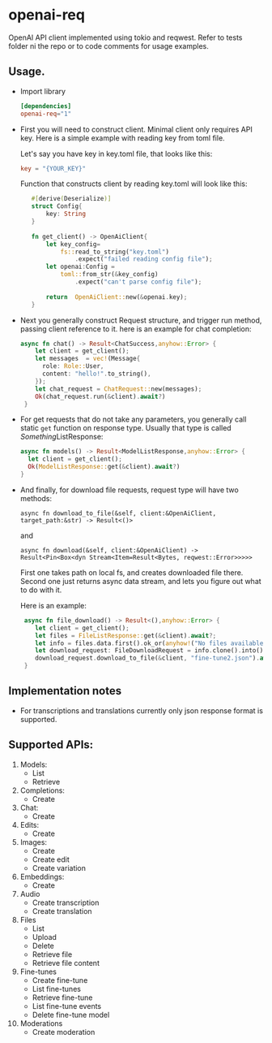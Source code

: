 # openai-req
OpenAI API client implemented using tokio and reqwest.
Refer to tests folder ni the repo or to code comments for usage examples.

## Usage.
- Import library
   ```toml
   [dependencies]
   openai-req="1"
   ```
- First you will need to construct client. Minimal client only requires API key. Here is a simple example with reading key from toml file.

   Let's say you have key in key.toml file, that looks like this:
   ```toml
   key = "{YOUR_KEY}"
   ```
   Function that constructs client by reading key.toml will look like this:
   ```rust
      #[derive(Deserialize)]
      struct Config{
          key: String
      }
      
      fn get_client() -> OpenAiClient{
          let key_config=
              fs::read_to_string("key.toml")
                  .expect("failed reading config file");
          let openai:Config =
              toml::from_str(&key_config)
                  .expect("can't parse config file");
      
          return  OpenAiClient::new(&openai.key);
      }
   ```
- Next you generally construct Request structure, and trigger run method, passing client reference to it.
  here is an example for chat completion:
  ```rust
  async fn chat() -> Result<ChatSuccess,anyhow::Error> {
      let client = get_client();
      let messages  = vec!(Message{
        role: Role::User,
        content: "hello!".to_string(),
      });
      let chat_request = ChatRequest::new(messages);
      Ok(chat_request.run(&client).await?)
   }
  ```
- For get requests that do not take any parameters, you generally call static `get` function on response type. 
Usually that type is called  *Something*ListResponse:
  ```rust
  async fn models() -> Result<ModelListResponse,anyhow::Error> {
    let client = get_client();
    Ok(ModelListResponse::get(&client).await?)
  }
  ```
- And finally, for download file requests, request type will have two methods:

   `async fn download_to_file(&self, client:&OpenAiClient, target_path:&str) -> Result<()>` 

   and

   `async fn download(&self, client:&OpenAiClient) -> Result<Pin<Box<dyn Stream<Item=Result<Bytes, reqwest::Error>>>>>`

   First one takes path on local fs, and creates downloaded file there. 
   Second one just returns async data stream, and lets you figure out what to do with it.
   
   Here is an example:
   ```rust
    async fn file_download() -> Result<(),anyhow::Error> {
       let client = get_client();
       let files = FileListResponse::get(&client).await?;
       let info = files.data.first().ok_or(anyhow!("No files available"))?;
       let download_request: FileDownloadRequest = info.clone().into();
       download_request.download_to_file(&client, "fine-tune2.json").await
    }  
   ```
## Implementation notes
- For transcriptions and translations currently only json response format is supported.

## Supported APIs:
1. Models:
    - List
    - Retrieve
2. Completions:
    - Create
3. Chat:
    - Create
4. Edits:
    - Create
5. Images:
    - Create
    - Create edit
    - Create variation
6. Embeddings:
    - Create
7. Audio
    - Create transcription
    - Create translation
8. Files
    - List
    - Upload
    - Delete
    - Retrieve file
    - Retrieve file content
9. Fine-tunes
    - Create fine-tune
    - List fine-tunes
    - Retrieve fine-tune
    - List fine-tune events
    - Delete fine-tune model
10. Moderations
    - Create moderation